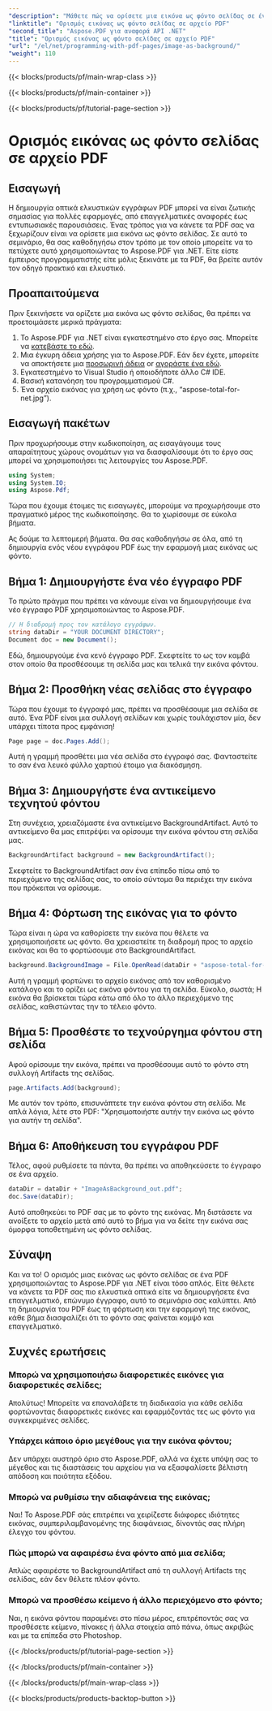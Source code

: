 ```yaml
---
"description": "Μάθετε πώς να ορίσετε μια εικόνα ως φόντο σελίδας σε ένα PDF χρησιμοποιώντας το Aspose.PDF για .NET με αυτόν τον οδηγό βήμα προς βήμα. Δημιουργήστε επαγγελματικά, οπτικά ελκυστικά έγγραφα."
"linktitle": "Ορισμός εικόνας ως φόντο σελίδας σε αρχείο PDF"
"second_title": "Aspose.PDF για αναφορά API .NET"
"title": "Ορισμός εικόνας ως φόντο σελίδας σε αρχείο PDF"
"url": "/el/net/programming-with-pdf-pages/image-as-background/"
"weight": 110
---
```


{{< blocks/products/pf/main-wrap-class >}}

{{< blocks/products/pf/main-container >}}

{{< blocks/products/pf/tutorial-page-section >}}

# Ορισμός εικόνας ως φόντο σελίδας σε αρχείο PDF

## Εισαγωγή

Η δημιουργία οπτικά ελκυστικών εγγράφων PDF μπορεί να είναι ζωτικής σημασίας για πολλές εφαρμογές, από επαγγελματικές αναφορές έως εντυπωσιακές παρουσιάσεις. Ένας τρόπος για να κάνετε τα PDF σας να ξεχωρίζουν είναι να ορίσετε μια εικόνα ως φόντο σελίδας. Σε αυτό το σεμινάριο, θα σας καθοδηγήσω στον τρόπο με τον οποίο μπορείτε να το πετύχετε αυτό χρησιμοποιώντας το Aspose.PDF για .NET. Είτε είστε έμπειρος προγραμματιστής είτε μόλις ξεκινάτε με τα PDF, θα βρείτε αυτόν τον οδηγό πρακτικό και ελκυστικό.

## Προαπαιτούμενα

Πριν ξεκινήσετε να ορίζετε μια εικόνα ως φόντο σελίδας, θα πρέπει να προετοιμάσετε μερικά πράγματα:

1. Το Aspose.PDF για .NET είναι εγκατεστημένο στο έργο σας. Μπορείτε να [κατεβάστε το εδώ](https://releases.aspose.com/pdf/net/).
2. Μια έγκυρη άδεια χρήσης για το Aspose.PDF. Εάν δεν έχετε, μπορείτε να αποκτήσετε μια [προσωρινή άδεια](https://purchase.aspose.com/tempήary-license/) or [αγοράστε ένα εδώ](https://purchase.aspose.com/buy).
3. Εγκατεστημένο το Visual Studio ή οποιοδήποτε άλλο C# IDE.
4. Βασική κατανόηση του προγραμματισμού C#.
5. Ένα αρχείο εικόνας για χρήση ως φόντο (π.χ., “aspose-total-for-net.jpg”).

## Εισαγωγή πακέτων

Πριν προχωρήσουμε στην κωδικοποίηση, ας εισαγάγουμε τους απαραίτητους χώρους ονομάτων για να διασφαλίσουμε ότι το έργο σας μπορεί να χρησιμοποιήσει τις λειτουργίες του Aspose.PDF.

```csharp
using System;
using System.IO;
using Aspose.Pdf;
```

Τώρα που έχουμε έτοιμες τις εισαγωγές, μπορούμε να προχωρήσουμε στο πραγματικό μέρος της κωδικοποίησης. Θα το χωρίσουμε σε εύκολα βήματα.

Ας δούμε τα λεπτομερή βήματα. Θα σας καθοδηγήσω σε όλα, από τη δημιουργία ενός νέου εγγράφου PDF έως την εφαρμογή μιας εικόνας ως φόντο.

## Βήμα 1: Δημιουργήστε ένα νέο έγγραφο PDF

Το πρώτο πράγμα που πρέπει να κάνουμε είναι να δημιουργήσουμε ένα νέο έγγραφο PDF χρησιμοποιώντας το Aspose.PDF.

```csharp
// Η διαδρομή προς τον κατάλογο εγγράφων.
string dataDir = "YOUR DOCUMENT DIRECTORY";
Document doc = new Document();
```

Εδώ, δημιουργούμε ένα κενό έγγραφο PDF. Σκεφτείτε το ως τον καμβά στον οποίο θα προσθέσουμε τη σελίδα μας και τελικά την εικόνα φόντου.

## Βήμα 2: Προσθήκη νέας σελίδας στο έγγραφο

Τώρα που έχουμε το έγγραφό μας, πρέπει να προσθέσουμε μια σελίδα σε αυτό. Ένα PDF είναι μια συλλογή σελίδων και χωρίς τουλάχιστον μία, δεν υπάρχει τίποτα προς εμφάνιση!

```csharp
Page page = doc.Pages.Add();
```

Αυτή η γραμμή προσθέτει μια νέα σελίδα στο έγγραφό σας. Φανταστείτε το σαν ένα λευκό φύλλο χαρτιού έτοιμο για διακόσμηση.

## Βήμα 3: Δημιουργήστε ένα αντικείμενο τεχνητού φόντου

Στη συνέχεια, χρειαζόμαστε ένα αντικείμενο BackgroundArtifact. Αυτό το αντικείμενο θα μας επιτρέψει να ορίσουμε την εικόνα φόντου στη σελίδα μας.

```csharp
BackgroundArtifact background = new BackgroundArtifact();
```

Σκεφτείτε το BackgroundArtifact σαν ένα επίπεδο πίσω από το περιεχόμενο της σελίδας σας, το οποίο σύντομα θα περιέχει την εικόνα που πρόκειται να ορίσουμε.

## Βήμα 4: Φόρτωση της εικόνας για το φόντο

Τώρα είναι η ώρα να καθορίσετε την εικόνα που θέλετε να χρησιμοποιήσετε ως φόντο. Θα χρειαστείτε τη διαδρομή προς το αρχείο εικόνας και θα το φορτώσουμε στο BackgroundArtifact.

```csharp
background.BackgroundImage = File.OpenRead(dataDir + "aspose-total-for-net.jpg");
```

Αυτή η γραμμή φορτώνει το αρχείο εικόνας από τον καθορισμένο κατάλογο και το ορίζει ως εικόνα φόντου για τη σελίδα. Εύκολο, σωστά; Η εικόνα θα βρίσκεται τώρα κάτω από όλο το άλλο περιεχόμενο της σελίδας, καθιστώντας την το τέλειο φόντο.

## Βήμα 5: Προσθέστε το τεχνούργημα φόντου στη σελίδα

Αφού ορίσουμε την εικόνα, πρέπει να προσθέσουμε αυτό το φόντο στη συλλογή Artifacts της σελίδας.

```csharp
page.Artifacts.Add(background);
```

Με αυτόν τον τρόπο, επισυνάπτετε την εικόνα φόντου στη σελίδα. Με απλά λόγια, λέτε στο PDF: "Χρησιμοποιήστε αυτήν την εικόνα ως φόντο για αυτήν τη σελίδα".

## Βήμα 6: Αποθήκευση του εγγράφου PDF

Τέλος, αφού ρυθμίσετε τα πάντα, θα πρέπει να αποθηκεύσετε το έγγραφο σε ένα αρχείο.

```csharp
dataDir = dataDir + "ImageAsBackground_out.pdf";
doc.Save(dataDir);
```

Αυτό αποθηκεύει το PDF σας με το φόντο της εικόνας. Μη διστάσετε να ανοίξετε το αρχείο μετά από αυτό το βήμα για να δείτε την εικόνα σας όμορφα τοποθετημένη ως φόντο σελίδας.

## Σύναψη

Και να το! Ο ορισμός μιας εικόνας ως φόντο σελίδας σε ένα PDF χρησιμοποιώντας το Aspose.PDF για .NET είναι τόσο απλός. Είτε θέλετε να κάνετε τα PDF σας πιο ελκυστικά οπτικά είτε να δημιουργήσετε ένα επαγγελματικό, επώνυμο έγγραφο, αυτό το σεμινάριο σας καλύπτει. Από τη δημιουργία του PDF έως τη φόρτωση και την εφαρμογή της εικόνας, κάθε βήμα διασφαλίζει ότι το φόντο σας φαίνεται κομψό και επαγγελματικό.

## Συχνές ερωτήσεις

### Μπορώ να χρησιμοποιήσω διαφορετικές εικόνες για διαφορετικές σελίδες;
Απολύτως! Μπορείτε να επαναλάβετε τη διαδικασία για κάθε σελίδα φορτώνοντας διαφορετικές εικόνες και εφαρμόζοντάς τες ως φόντο για συγκεκριμένες σελίδες.

### Υπάρχει κάποιο όριο μεγέθους για την εικόνα φόντου;
Δεν υπάρχει αυστηρό όριο στο Aspose.PDF, αλλά να έχετε υπόψη σας το μέγεθος και τις διαστάσεις του αρχείου για να εξασφαλίσετε βέλτιστη απόδοση και ποιότητα εξόδου.

### Μπορώ να ρυθμίσω την αδιαφάνεια της εικόνας;
Ναι! Το Aspose.PDF σάς επιτρέπει να χειρίζεστε διάφορες ιδιότητες εικόνας, συμπεριλαμβανομένης της διαφάνειας, δίνοντάς σας πλήρη έλεγχο του φόντου.

### Πώς μπορώ να αφαιρέσω ένα φόντο από μια σελίδα;
Απλώς αφαιρέστε το BackgroundArtifact από τη συλλογή Artifacts της σελίδας, εάν δεν θέλετε πλέον φόντο.

### Μπορώ να προσθέσω κείμενο ή άλλο περιεχόμενο στο φόντο;
Ναι, η εικόνα φόντου παραμένει στο πίσω μέρος, επιτρέποντάς σας να προσθέσετε κείμενο, πίνακες ή άλλα στοιχεία από πάνω, όπως ακριβώς και με τα επίπεδα στο Photoshop.

{{< /blocks/products/pf/tutorial-page-section >}}

{{< /blocks/products/pf/main-container >}}

{{< /blocks/products/pf/main-wrap-class >}}

{{< blocks/products/products-backtop-button >}}
